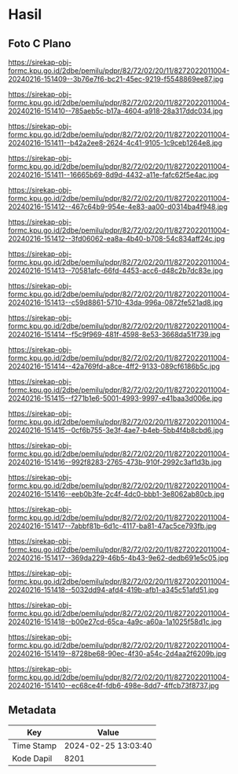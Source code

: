 # Hasil

## Foto C Plano

https://sirekap-obj-formc.kpu.go.id/2dbe/pemilu/pdpr/82/72/02/20/11/8272022011004-20240216-151409--3b76e7f6-bc21-45ec-9219-f5548869ee87.jpg

https://sirekap-obj-formc.kpu.go.id/2dbe/pemilu/pdpr/82/72/02/20/11/8272022011004-20240216-151410--785aeb5c-b17a-4604-a918-28a317ddc034.jpg

https://sirekap-obj-formc.kpu.go.id/2dbe/pemilu/pdpr/82/72/02/20/11/8272022011004-20240216-151411--b42a2ee8-2624-4c41-9105-1c9ceb1264e8.jpg

https://sirekap-obj-formc.kpu.go.id/2dbe/pemilu/pdpr/82/72/02/20/11/8272022011004-20240216-151411--16665b69-8d9d-4432-a11e-fafc62f5e4ac.jpg

https://sirekap-obj-formc.kpu.go.id/2dbe/pemilu/pdpr/82/72/02/20/11/8272022011004-20240216-151412--467c64b9-954e-4e83-aa00-d0314ba4f948.jpg

https://sirekap-obj-formc.kpu.go.id/2dbe/pemilu/pdpr/82/72/02/20/11/8272022011004-20240216-151412--3fd06062-ea8a-4b40-b708-54c834aff24c.jpg

https://sirekap-obj-formc.kpu.go.id/2dbe/pemilu/pdpr/82/72/02/20/11/8272022011004-20240216-151413--70581afc-66fd-4453-acc6-d48c2b7dc83e.jpg

https://sirekap-obj-formc.kpu.go.id/2dbe/pemilu/pdpr/82/72/02/20/11/8272022011004-20240216-151413--c59d8861-5710-43da-996a-0872fe521ad8.jpg

https://sirekap-obj-formc.kpu.go.id/2dbe/pemilu/pdpr/82/72/02/20/11/8272022011004-20240216-151414--f5c9f969-481f-4598-8e53-3668da51f739.jpg

https://sirekap-obj-formc.kpu.go.id/2dbe/pemilu/pdpr/82/72/02/20/11/8272022011004-20240216-151414--42a769fd-a8ce-4ff2-9133-089cf6186b5c.jpg

https://sirekap-obj-formc.kpu.go.id/2dbe/pemilu/pdpr/82/72/02/20/11/8272022011004-20240216-151415--f271b1e6-5001-4993-9997-e41baa3d006e.jpg

https://sirekap-obj-formc.kpu.go.id/2dbe/pemilu/pdpr/82/72/02/20/11/8272022011004-20240216-151415--0cf6b755-3e3f-4ae7-b4eb-5bb4f4b8cbd6.jpg

https://sirekap-obj-formc.kpu.go.id/2dbe/pemilu/pdpr/82/72/02/20/11/8272022011004-20240216-151416--992f8283-2765-473b-910f-2992c3af1d3b.jpg

https://sirekap-obj-formc.kpu.go.id/2dbe/pemilu/pdpr/82/72/02/20/11/8272022011004-20240216-151416--eeb0b3fe-2c4f-4dc0-bbb1-3e8062ab80cb.jpg

https://sirekap-obj-formc.kpu.go.id/2dbe/pemilu/pdpr/82/72/02/20/11/8272022011004-20240216-151417--7abbf81b-6d1c-4117-ba81-47ac5ce793fb.jpg

https://sirekap-obj-formc.kpu.go.id/2dbe/pemilu/pdpr/82/72/02/20/11/8272022011004-20240216-151417--369da229-46b5-4b43-9e62-dedb691e5c05.jpg

https://sirekap-obj-formc.kpu.go.id/2dbe/pemilu/pdpr/82/72/02/20/11/8272022011004-20240216-151418--5032dd94-afd4-419b-afb1-a345c51afd51.jpg

https://sirekap-obj-formc.kpu.go.id/2dbe/pemilu/pdpr/82/72/02/20/11/8272022011004-20240216-151418--b00e27cd-65ca-4a9c-a60a-1a1025f58d1c.jpg

https://sirekap-obj-formc.kpu.go.id/2dbe/pemilu/pdpr/82/72/02/20/11/8272022011004-20240216-151419--8728be68-90ec-4f30-a54c-2d4aa2f6209b.jpg

https://sirekap-obj-formc.kpu.go.id/2dbe/pemilu/pdpr/82/72/02/20/11/8272022011004-20240216-151410--ec68ce4f-fdb6-498e-8dd7-4ffcb73f8737.jpg


## Metadata

| Key        | Value               |
| ---------- | ------------------- |
| Time Stamp | 2024-02-25 13:03:40 |
| Kode Dapil | 8201                |



